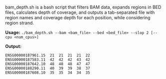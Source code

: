 bam_depth.sh is a bash script that filters BAM data, 
expands regions in BED files, calculates depth of coverage, 
and outputs a tab-separated file with region names and 
coverage depth for each position, while considering region strand.

__Usage:__
`./bam_depth.sh --bam <bam_file> --bed <bed_file> --slop 2 [--cpu <num_cpus>]`

__Output:__
```
ENSG00000187961.15	21	21	21	21	22
ENSG00000187583.11	42	42	42	43	42
ENSG00000187642.10	48	48	48	47	47
ENSG00000188290.11	40	39	39	38	37
ENSG00000187608.10	35	35	34	34	35
```
